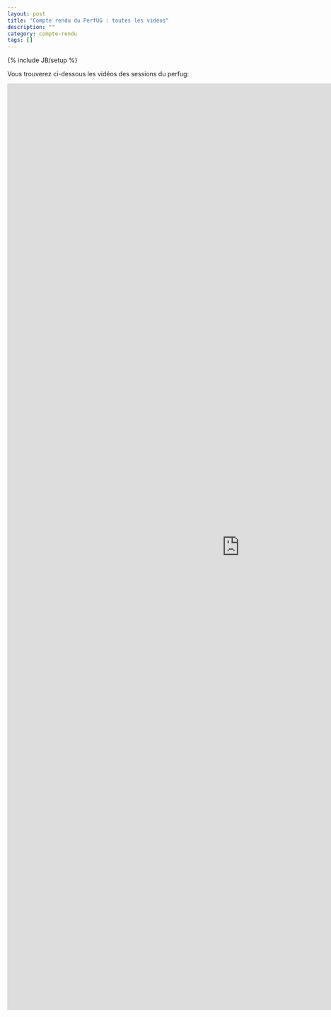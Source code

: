 ```yaml
---
layout: post
title: "Compte rendu du PerfUG : toutes les vidéos"
description: ""
category: compte-rendu
tags: []
---
```

{% include JB/setup %} 

Vous trouverez ci-dessous les vidéos des sessions du perfug:
<!-- more -->

<iframe src="http://tv.octo.com/channels/#perfug" width="1048" height="2096" frameborder="0" marginwidth="0" marginheight="0" scrolling="yes" style="border:1px solid #CCC;border-width:1px 1px 0;margin-bottom:5px"> </iframe>
